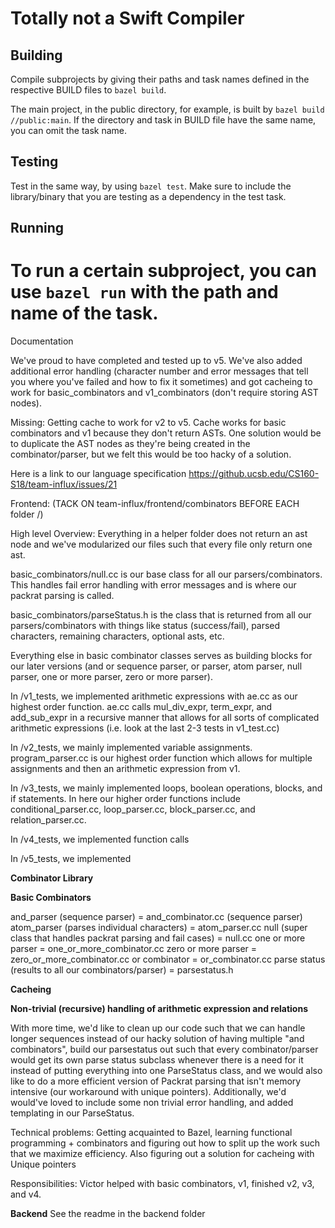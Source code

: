 
Totally not a Swift Compiler
=======================================

## Building

Compile subprojects by giving their paths and task names defined in the respective BUILD files to `bazel build`.

The main project, in the public directory, for example, is built by `bazel build //public:main`. If the directory and task in BUILD file have the same name, you can omit the task name.

## Testing

Test in the same way, by using `bazel test`. Make sure to include the library/binary that you are testing as a dependency in the test task.

## Running

To run a certain subproject, you can use `bazel run` with the path and name of the task.
=======================================
Documentation

We've proud to have completed and tested up to v5. We've also added additional error handling (character number and error messages that tell you where you've failed and how to fix it sometimes) and got cacheing to work for basic_combinators and v1_combinators (don't require storing AST nodes).

Missing: Getting cache to work for v2 to v5. Cache works for basic combinators and v1 because they don't return ASTs. One solution would be to duplicate the AST nodes as they're being created in the combinator/parser, but we felt this would be too hacky of a solution.

Here is a link to our language specification
https://github.ucsb.edu/CS160-S18/team-influx/issues/21


Frontend: (TACK ON team-influx/frontend/combinators BEFORE EACH folder /)

High level Overview:
Everything in a helper folder does not return an ast node and we've modularized our files such that every file only return one ast.

basic_combinators/null.cc is our base class for all our parsers/combinators. This handles fail error handling with error messages and is where our packrat parsing is called.

basic_combinators/parseStatus.h is the class that is returned from all our parsers/combinators with things like status (success/fail), parsed characters, remaining characters, optional asts, etc. 

Everything else in basic combinator classes serves as building blocks for our later versions (and or sequence parser, or parser, atom parser, null parser, one or more parser, zero or more parser). 

In /v1_tests, we implemented arithmetic expressions with ae.cc as our highest order function. ae.cc calls mul_div_expr, term_expr, and add_sub_expr in a recursive manner that allows for all sorts of complicated arithmetic expressions (i.e. look at the last 2-3 tests in v1_test.cc)

In /v2_tests, we mainly implemented variable assignments. program_parser.cc is our highest order function which allows for multiple assignments and then an arithmetic expression from v1.

In /v3_tests, we mainly implemented loops, boolean operations, blocks, and if statements. In here our higher order functions include conditional_parser.cc, loop_parser.cc, block_parser.cc, and relation_parser.cc. 

In /v4_tests, we implemented function calls

In /v5_tests, we implemented 




**Combinator Library**

**Basic Combinators**

and_parser (sequence parser) = and_combinator.cc (sequence parser)
atom_parser (parses individual characters) = atom_parser.cc
null (super class that handles packrat parsing and fail cases) = null.cc
one or more parser = one_or_more_combinator.cc
zero or more parser = zero_or_more_combinator.cc
or combinator = or_combinator.cc
parse status (results to all our combinators/parser) = parsestatus.h 


**Cacheing**

**Non-trivial (recursive) handling of arithmetic expression and relations**


With more time, we'd like to clean up our code such that we can handle longer sequences instead of our hacky solution of having multiple "and combinators", build our parsestatus out such that every combinator/parser would get its own parse status subclass whenever there is a need for it instead of putting everything into one ParseStatus class, and we would also like to do a more efficient version of Packrat parsing that isn't memory intensive (our workaround with unique pointers). Additionally, we'd would've loved to include some non trivial error handling, and added templating in our ParseStatus. 


Technical problems: Getting acquainted to Bazel, learning functional programming + combinators and figuring out how to split up the work such that we maximize efficiency. Also figuring out a solution for cacheing with Unique pointers


Responsibilities:
Victor helped with basic combinators, v1, finished v2, v3, and v4.

**Backend** 
See the readme in the backend folder
